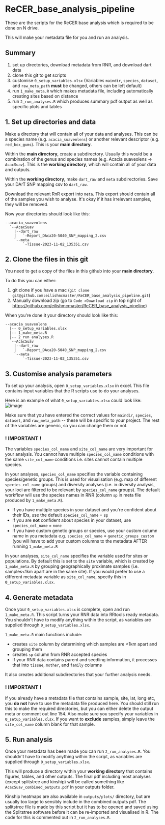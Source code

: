 # ReCER_base_analysis_pipeline
These are the scripts for the ReCER base analysis which is required to be done on N drive. 

This will make your metadata file for you and run an analysis. 

## Summary 
1. set up directories, download metadata from RNR, and download dart data
2. clone this git to get scripts
3. customise `0_setup_variables.xlsx` (Variables `maindir`, `species`, `dataset`, and `raw_meta_path` **must** be changed, others can be left default)
4. run `1_make_meta.R` which makes metadata file, including automatically creating sites based on distance
5. run `2_run_analyses.R` which produces summary pdf output as well as specific plots and tables


## 1. Set up directories and data

Make a directory that will contain all of your data and analyses. This can be a species name (e.g. `acacia_suaveolens`) or another relevant descriptor (e.g. `red_box_gums`). This is your **main directory**.

Within the **main directory**, create a subdirectory. Usually this would be a combination of the genus and species names (e.g. Acacia suaveolens -> `AcacSuav`). This is the **working directory**, which will contain all of your data and outputs. 

Within the **working directory**, make `dart_raw` and `meta` subdirectories. Save your DArT SNP mapping csv to `dart_raw`. 

Download the relevant RnR export into `meta`. This export should contain all of the samples you wish to analyse. It's okay if it has irrelevant samples, they will be removed. 

Now your directories should look like this:
```
--acacia_suaveolens
  `--AcacSuav
    |--dart_raw
    |   `-Report_DAca20-5040_SNP_mapping_2.csv
    `--meta
        `-Tissue-2023-11-02_135351.csv
```

## 2. Clone the files in this git
You need to get a copy of the files in this github into your **main directory**.

To do this you can either:

1. git clone if you have a mac (`git clone git@github.com:eilishmcmaster/ReCER_base_analysis_pipeline.git`)
2. Manually download zip (go to `Code >Download zip` in top right of https://github.com/eilishmcmaster/ReCER_base_analysis_pipeline)

When you're done it your directory should look like this:

```
--acacia_suaveolens
  |-- 0_setup_variables.xlsx
  |-- 1_make_meta.R
  |-- 2_run_analyses.R
  `--AcacSuav
    |--dart_raw
    |   `-Report_DAca20-5040_SNP_mapping_2.csv
    `--meta
        `-Tissue-2023-11-02_135351.csv
```

## 3. Customise analysis parameters
To set up your analysis, open `0_setup_variables.xlsx` in excel. This file contains input variables that the R scripts use to do your analyses. 

Here is an example of what `0_setup_variables.xlsx` could look like:
![image](https://github.com/eilishmcmaster/ReCER_base_analysis_pipeline/assets/67452867/48773b98-922e-4373-a219-374f743d06f8)




Make sure that you have entered the correct values for `maindir`, `species`, `dataset`, and `raw_meta_path` -- these will be specific to your project. The rest of the variables are generic, so you can change them or not. 

### ! IMPORTANT !
The variables `species_col_name` and `site_col_name` are very important for your analysis. You cannot have multiple `species_col_name` conditions with the same `site_col_name` conditions i.e. sites cannot contain multiple species.

In your analyses, `species_col_name` specifies the variable containing species/genetic groups. This is used for visualisation (e.g. map of different `species_col_name` groups) and diversity analyses (i.e. in diversity analysis, your loci are filtered to be relevant by `species_col_name` groups). The default workflow will use the species names in RNR (column `sp` in meta file produced by `1_make_meta.R`).
* If you have multiple species in your dataset and you're confident about their IDs, use the default `species_col_name` = `sp`
* If you are **not** confident about species in your dataset, use `species_col_name` = `none`
* If you have custom genetic groups or species, use your custom column name in you metadata e.g. `species_col_name` = `genetic_groups_custom` (you will have to add your custom columns to the metadata AFTER running `1_make_meta.R`

In your analyses, `site_col_name` specifies the variable used for sites or populations. By default this is set to the `site` variable, which is created by `1_make_meta.R` by grouping geographically proximate samples (i.e. samples<1km apart are in the same site). If you would prefer to use a different metadata variable as `site_col_name`, specify this in `0_setup_variables.xlsx`.


## 4. Generate metadata
Once your `0_setup_variables.xlsx` is complete, open and run `1_make_meta.R`. This script turns your RNR data into RRtools ready metadata. You shouldn't have to modify anything within the script, as variables are supplied through `0_setup_variables.xlsx`. 

`1_make_meta.R` main functions include:
* creates `site` column by determining which samples are <1km apart and grouping them
* creates `sp` column from RNR accepted species 
* If your RNR data contains parent and seedling information, it processes that into `tissue`, `mother`, and `family` columns

It also creates additional subdirectories that your further analysis needs. 

### ! IMPORTANT !
If you already have a metadata file that contains sample, site, lat, long etc, you **do not** have to use the metadata file produced here. You should still run this to make the required directories, but you can either delete the output meta or comment out line 154. Also make sure you specify your variables in `0_setup_variables.xlsx`.
If you want to **exclude** samples, simply leave the `site_col_name` column blank for that sample.

## 5. Run analysis
Once your metadata has been made you can run `2_run_analyses.R`. You shouldn't have to modify anything within the script, as variables are supplied through `0_setup_variables.xlsx`.

This will produce a directory within your **working directory** that contains figures, tables, and other outputs. The final pdf including most analyses (except splitstree and kinship) will be called something like `AcacSuav_combined_outputs.pdf` in your outputs folder. 

Kinship heatmaps are also available in `outputs/plots/` directory, but are usually too large to sensibly include in the combined outputs pdf. The splitstree file is made by this script but it has to be opened and saved using the Splitstree software before it can be re-imported and visualised in R. The code for this is commented out in `2_run_analyses.R`. 



